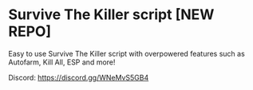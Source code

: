 # Survive The Killer script [NEW REPO]
Easy to use Survive The Killer script with overpowered features such as Autofarm, Kill All, ESP and more! 

Discord: https://discord.gg/WNeMvS5GB4
